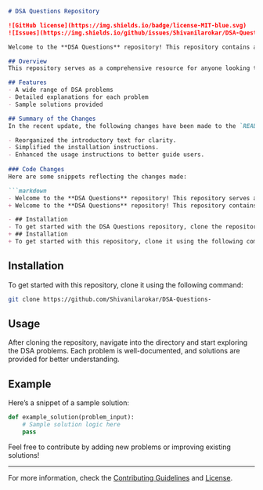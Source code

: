 ```markdown
# DSA Questions Repository

![GitHub license](https://img.shields.io/badge/license-MIT-blue.svg) 
![Issues](https://img.shields.io/github/issues/Shivanilarokar/DSA-Questions-.svg) 

Welcome to the **DSA Questions** repository! This repository contains a variety of DSA problems categorized by difficulty level, aimed at helping developers enhance their data structures and algorithms skills. 

## Overview
This repository serves as a comprehensive resource for anyone looking to improve their understanding of data structures and algorithms. It includes a variety of DSA problems, complete with explanations and sample solutions.

## Features
- A wide range of DSA problems
- Detailed explanations for each problem
- Sample solutions provided

## Summary of the Changes
In the recent update, the following changes have been made to the `README.md` file:

- Reorganized the introductory text for clarity.
- Simplified the installation instructions.
- Enhanced the usage instructions to better guide users.
  
### Code Changes
Here are some snippets reflecting the changes made:

```markdown
- Welcome to the **DSA Questions** repository! This repository serves as a comprehensive resource for anyone looking to improve their understanding of data structures and algorithms.
+ Welcome to the **DSA Questions** repository! This repository contains a variety of DSA problems categorized by difficulty level, aimed at helping developers enhance their data structures and algorithms skills.

- ## Installation
- To get started with the DSA Questions repository, clone the repository to your local machine:
+ ## Installation
+ To get started with this repository, clone it using the following command:
```

## Installation
To get started with this repository, clone it using the following command:
```bash
git clone https://github.com/Shivanilarokar/DSA-Questions-
```

## Usage
After cloning the repository, navigate into the directory and start exploring the DSA problems. Each problem is well-documented, and solutions are provided for better understanding.

## Example
Here’s a snippet of a sample solution:
```python
def example_solution(problem_input):
    # Sample solution logic here
    pass
```

Feel free to contribute by adding new problems or improving existing solutions!

---

For more information, check the [Contributing Guidelines](CONTRIBUTING.md) and [License](LICENSE).
```